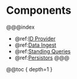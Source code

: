 # Components

@@@index
* @ref:[ID Provider](id-provider.md)
* @ref:[Data Ingest](ingest-sources/ingest-sources.md)
* @ref:[Standing Queries](writing-standing-queries.md)
* @ref:[Persistors](persistors/persistor.md)
@@@

@@toc { depth=1 }
